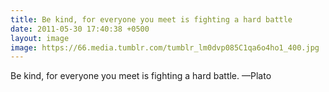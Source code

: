 ```yaml
---
title: Be kind, for everyone you meet is fighting a hard battle
date: 2011-05-30 17:40:38 +0500
layout: image
image: https://66.media.tumblr.com/tumblr_lm0dvp085C1qa6o4ho1_400.jpg
---
```

Be kind, for everyone you meet is fighting a hard battle.
&mdash;Plato
